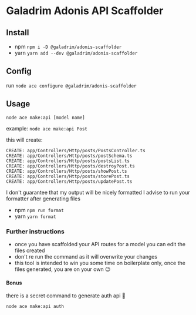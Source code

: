 # Galadrim Adonis API Scaffolder

## Install

- npm `npm i -D @galadrim/adonis-scaffolder`
- yarn `yarn add --dev @galadrim/adonis-scaffolder`

## Config

run `node ace configure @galadrim/adonis-scaffolder`

## Usage

`node ace make:api [model name]`

example: `node ace make:api Post`

this will create:

```
CREATE: app/Controllers/Http/posts/PostsController.ts
CREATE: app/Controllers/Http/posts/postSchema.ts
CREATE: app/Controllers/Http/posts/postsList.ts
CREATE: app/Controllers/Http/posts/destroyPost.ts
CREATE: app/Controllers/Http/posts/showPost.ts
CREATE: app/Controllers/Http/posts/storePost.ts
CREATE: app/Controllers/Http/posts/updatePost.ts
```

I don't guarantee that my output will be nicely formatted
I advise to run your formatter after generating files

- npm `npm run format`
- yarn `yarn format`

### Further instructions

- once you have scaffolded your API routes for a model you can edit the files created
- don't re run the command as it will overwrite your changes
- this tool is intended to win you some time on boilerplate only, once the files generated, you are on your own 😉

#### Bonus

there is a secret command to generate auth api 🤫

`node ace make:api auth`
